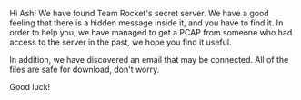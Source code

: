 Hi Ash! We have found Team Rocket's secret server. 
We have a good feeling that there is a hidden message inside it, and you have to find it. In order to help you, we have managed to get a PCAP from someone who had access to the server in the past, we hope you find it useful.

In addition, we have discovered an email that may be connected. All of the files are safe for download, don't worry.

Good luck!
